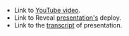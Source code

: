 - Link to [YouTube video](https://youtu.be/0MZl9mFOeaY).
- Link to Reveal [presentation's](https://rolling-scopes-school.github.io/dauhaliavets-JSFE2022Q1/shelter/pages/main/) deploy.
- Link to the [transcript](https://docs.google.com/document/d/1mHHvEff-TIkWmLJ3_wL4WXwtoROwFvai_s9y6u1oHT0/edit?usp=sharing) of presentation.
